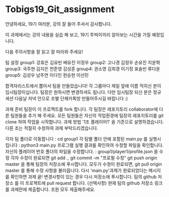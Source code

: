 # Tobigs19_Git_assignment
안녕하세요, 19기 여러분, 강의 잘 들어 주셔서 감사합니다.

이 과제에서는 강의 내용을 실습 해 보고, 19기 투빅이끼리 알아보는 시간을 가질 예정입니다.

다음 주의사항을 잘 읽고 잘 따라와 주세요!

팀 설정
group1: 강효은 김유빈 배유진 이정우
group2: 고나경 김정우 손유진 지윤혁
group3: 국주현 김지은 천준영 김성훈
group4: 권소영 김희경 이기정 표솔빈 류다윤
group5: 김성우 남주연 이다인 현승현 이선민

합격자리스트에서 뽑아서 팀을 만들었습니다!
각 그룹마다 제일 앞에 이름 적히신 분이 임시팀장이십니다.
팀장은 원하시면 변경하셔도 됩니다.
다만 임시팀장 되신 분은 정규세션 다음날 저녁 안으로 조별 단체카톡방 만들어주시길 바랍니다 :)

과제 준비
팀장이 이 프로젝트를 fork 합니다.
각 팀장은 레포지토리 collaborator에 다른 팀원들을 추가 해 주세요.
모든 팀원들은 자신의 작업환경에 팀장의 레포지토리를 git clone 하여 작업을 시작합니다.
과제 방법
'1조 플레이어1' 을 기준으로 설명하겠습니다. 다른 조는 적절히 수정하여 과제 부탁드리겠습니다.

각자 팀 폴더로 이동합니다 : cd group1
각 팀별 폴더 안에 포함된 main.py 를 실행시킵니다 : python3 main.py
프로그램 실행 결과를 확인하여 수정할 파일을 확인합니다.
자신의 플레이어 번호 폴더의 파일을 수정합니다. : group1/player1/profile.json 을 수정
각자 수정이 완료되면 git add ., git commit -m "프로필 수정" git push origin master 을 통해 팀장의 저장소에 푸시합니다.
모두가 수정이 완료되면, git pull origin master 를 통해 수정 사항을 불러옵니다.
다시 'main.py'과제가 완료되었다는 메시지를 확인하면 과제 끝!
변경사항이 있는 경우 다시 저장소에 푸시합니다.
팀의 github 저장소 를 이 프로젝트에 pull request 합니다. (선택사항)
현재 팀의 github 저장소 링크를 과제란에 제출합니다. 조원 모두 제출해주세요.
